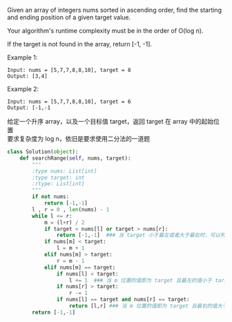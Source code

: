 Given an array of integers nums sorted in ascending order, find the starting and ending position of a given target value.

Your algorithm's runtime complexity must be in the order of O(log n).

If the target is not found in the array, return [-1, -1].

Example 1:
```
Input: nums = [5,7,7,8,8,10], target = 8
Output: [3,4]
```
Example 2:
```
Input: nums = [5,7,7,8,8,10], target = 6
Output: [-1,-1
```
给定一个升序 array，以及一个目标值 target，返回 target 在 array 中的起始位置  
要求复杂度为 log n，依旧是要求使用二分法的一道题  
```python
class Solution(object):
    def searchRange(self, nums, target):
        """
        :type nums: List[int]
        :type target: int
        :rtype: List[int]
        """
        if not nums:
            return [-1,-1]
        l , r = 0 , len(nums) - 1
        while l <= r:
            m = (l+r) / 2
            if target < nums[l] or target > nums[r]:
                return [-1,-1]  ### 当 target 小于最左或者大于最右时，可以判断该 target 是不存在的，返回 [-1,-1]
            if nums[m] < target:
                l = m + 1
            elif nums[m] > target:
                r = m - 1
            elif nums[m] == target:
                if nums[l] < target:
                    l += 1  ### 当 m 位置的值即为 target 且最左的值小于 target，则最左前进一位
                if nums[r] > target:
                    r -= 1
                if nums[l] == target and nums[r] == target:
                    return [l,r] ### 当 m 位置的值即为 target 且最右的值大于 target，则最右后退一位
        return [-1,-1]
                
```
